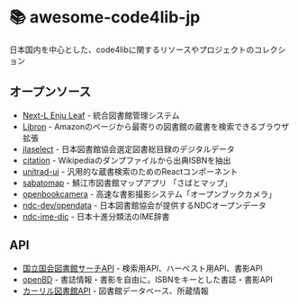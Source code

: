 # 📚 awesome-code4lib-jp

日本国内を中心とした、code4libに関するリソースやプロジェクトのコレクション

## オープンソース

- [Next-L Enju Leaf](https://www.next-l.jp/?page=Next%2DL+Enju) - 統合図書館管理システム
- [Libron](https://github.com/champierre/libron) - Amazonのページから最寄りの図書館の蔵書を検索できるブラウザ拡張
- [jlaselect](https://github.com/CALIL/jlaselect) - 日本図書館協会選定図書総目録のデジタルデータ
- [citation](https://github.com/CALIL/citation) - Wikipediaのダンプファイルから出典ISBNを抽出
- [unitrad-ui](https://github.com/CALIL/unitrad-ui) - 汎用的な蔵書検索のためのReactコンポーネント
- [sabatomap](https://github.com/CALIL/sabatomap) - 鯖江市図書館マップアプリ 「さばとマップ」
- [openbookcamera](https://github.com/CALIL/openbookcamera) - 高速な書影撮影システム「オープンブックカメラ」
- [ndc-dev/opendata](https://github.com/ndc-dev/opendata) - 日本図書館協会が提供するNDCオープンデータ
- [ndc-ime-dic](https://github.com/ndc-dev/ndc-ime-dic) - 日本十進分類法のIME辞書

## API

- [国立国会図書館サーチAPI](https://iss.ndl.go.jp/information/api/) - 検索用API、ハーベスト用API、書影API
- [openBD](https://openbd.jp/) - 書誌情報・書影を自由に。ISBNをキーとした書誌・書影API
- [カーリル図書館API](https://calil.jp/doc/api.html) - 図書館データベース、所蔵情報


